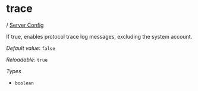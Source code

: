# trace

/ [Server Config](/ref/config/index.md) 

If true, enables protocol trace log messages,
excluding the system account.

*Default value*: `false`

*Reloadable*: `true`

*Types*

- `boolean`


